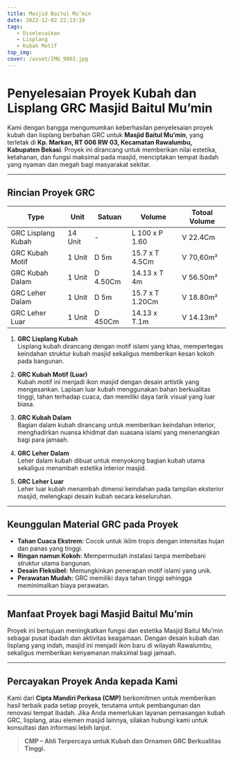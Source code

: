 ```yaml
---
title: Masjid Baitul Mu’min
date: 2022-12-02 22:13:19
tags: 
   - Diselesaikan
   - Lisplang
   - Kubah Motif
top_img:
cover: /asset/IMG_9003.jpg
---
```


# **Penyelesaian Proyek Kubah dan Lisplang GRC Masjid Baitul Mu’min**  

Kami dengan bangga mengumumkan keberhasilan penyelesaian proyek kubah dan lisplang berbahan GRC untuk **Masjid Baitul Mu’min**, yang terletak di **Kp. Markan, RT 006 RW 03, Kecamatan Rawalumbu, Kabupaten Bekasi**. Proyek ini dirancang untuk memberikan nilai estetika, ketahanan, dan fungsi maksimal pada masjid, menciptakan tempat ibadah yang nyaman dan megah bagi masyarakat sekitar.  

---
## **Rincian Proyek GRC**  

|       Type      |  Unit  | Satuan |   Volume    | Totoal Volume |
| --------------- | ------ | ------ | ----------- | ------------- |
| GRC Lisplang Kubah | 14 Unit | - | L 100 x P 1.60 | V 22.4Cm |
| GRC Kubah Motif | 1 Unit | D 5m | 15.7 x T 4.5Cm | V 70,60m² |
| GRC Kubah Dalam | 1 Unit | D 4.50Cm | 14.13 x T 4m | V 56.50m² |
| GRC Leher Dalam | 1 Unit | D 5m | 15.7 x T 1.20Cm | V 18.80m² |
| GRC Leher Luar | 1 Unit | D 450Cm | 14.13 x T.1m | V 14.13m² |



1. **GRC Lisplang Kubah**  
   Lisplang kubah dirancang dengan motif islami yang khas, mempertegas keindahan struktur kubah masjid sekaligus memberikan kesan kokoh pada bangunan.  

2. **GRC Kubah Motif (Luar)**  
   Kubah motif ini menjadi ikon masjid dengan desain artistik yang mengesankan. Lapisan luar kubah menggunakan bahan berkualitas tinggi, tahan terhadap cuaca, dan memiliki daya tarik visual yang luar biasa.  

3. **GRC Kubah Dalam**  
   Bagian dalam kubah dirancang untuk memberikan keindahan interior, menghadirkan nuansa khidmat dan suasana islami yang menenangkan bagi para jamaah.  

4. **GRC Leher Dalam**  
   Leher dalam kubah dibuat untuk menyokong bagian kubah utama sekaligus menambah estetika interior masjid.  

5. **GRC Leher Luar**  
   Leher luar kubah menambah dimensi keindahan pada tampilan eksterior masjid, melengkapi desain kubah secara keseluruhan.  

---

## **Keunggulan Material GRC pada Proyek**  
- **Tahan Cuaca Ekstrem:** Cocok untuk iklim tropis dengan intensitas hujan dan panas yang tinggi.  
- **Ringan namun Kokoh:** Mempermudah instalasi tanpa membebani struktur utama bangunan.  
- **Desain Fleksibel:** Memungkinkan penerapan motif islami yang unik.  
- **Perawatan Mudah:** GRC memiliki daya tahan tinggi sehingga meminimalkan biaya perawatan.  

---

## **Manfaat Proyek bagi Masjid Baitul Mu’min**  
Proyek ini bertujuan meningkatkan fungsi dan estetika Masjid Baitul Mu’min sebagai pusat ibadah dan aktivitas keagamaan. Dengan desain kubah dan lisplang yang indah, masjid ini menjadi ikon baru di wilayah Rawalumbu, sekaligus memberikan kenyamanan maksimal bagi jamaah.  

---

## **Percayakan Proyek Anda kepada Kami**  
Kami dari **Cipta Mandiri Perkasa (CMP)** berkomitmen untuk memberikan hasil terbaik pada setiap proyek, terutama untuk pembangunan dan renovasi tempat ibadah. Jika Anda memerlukan layanan pemasangan kubah GRC, lisplang, atau elemen masjid lainnya, silakan hubungi kami untuk konsultasi dan informasi lebih lanjut.  

> **CMP – Ahli Terpercaya untuk Kubah dan Ornamen GRC Berkualitas Tinggi.**  